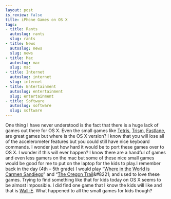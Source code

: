 ```yaml
--- 
layout: post
is_review: false
title: iPhone Games on OS X
tags: 
- title: Rants
  autoslug: rants
  slug: rants
- title: News
  autoslug: news
  slug: news
- title: Mac
  autoslug: mac
  slug: mac
- title: Internet
  autoslug: internet
  slug: internet
- title: Entertainment
  autoslug: entertainment
  slug: entertainment
- title: Software
  autoslug: software
  slug: software
---
```

One thing I have never understood is the fact that there is a huge lack of games out there for OS X.  Even the small games like [Tetris](http://itunes.apple.com/WebObjects/MZStore.woa/wa/viewSoftware?id=284800458&mt=8), [Trism](http://itunes.apple.com/WebObjects/MZStore.woa/wa/viewSoftware?id=284653044&mt=8), [Fastlane](http://itunes.apple.com/WebObjects/MZStore.woa/wa/viewSoftware?id=296234012&mt=8), are great games but where is the OS X version?  I know that you will lose all of the accelerometer features but you could still have nice keyboard commands.  I wonder just how hard it would be to port these games over to OS X.  I wonder if this will ever happen?  I know there are a handful of games and even less gamers on the mac but some of these nice small games would be good for me to put on the laptop for the kids to play.I remember back in the day (4th &#8211; 5th grade) I would play &#8220;[Where in the World is Carmen Sandiego](http://en.wikipedia.org/wiki/Where_in_the_World_Is_Carmen_Sandiego%3F)&#8221; and &#8220;[The Oregon Trail](http://en.wikipedia.org/wiki/The_Oregon_Trail_(computer_game))&#8221; and used to love these games.  Trying to find something like that for kids today on OS X seems to be almost impossible.  I did find one game that I know the kids will like and that is [Wall-E](http://www.apple.com/games/articles/2008/06/walle/).  What happened to all the small games for kids though?
